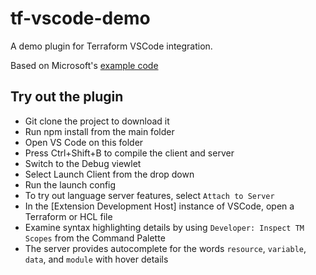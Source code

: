 # tf-vscode-demo

A demo plugin for Terraform VSCode integration.

Based on Microsoft's [example code](https://github.com/Microsoft/vscode-extension-samples/tree/master/lsp-sample)

## Try out the plugin

- Git clone the project to download it
- Run npm install from the main folder
- Open VS Code on this folder
- Press Ctrl+Shift+B to compile the client and server
- Switch to the Debug viewlet
- Select Launch Client from the drop down
- Run the launch config
- To try out language server features, select `Attach to Server`
- In the [Extension Development Host] instance of VSCode, open a Terraform or HCL file
- Examine syntax highlighting details by using `Developer: Inspect TM Scopes` from the Command Palette
- The server provides autocomplete for the words `resource`, `variable`, `data`, and `module` with hover details
